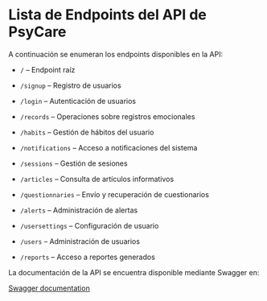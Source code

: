 
# Lista de Endpoints del API de PsyCare

  

A continuación se enumeran los endpoints disponibles en la API:

  

-  `/` – Endpoint raíz

-  `/signup` – Registro de usuarios

-  `/login` – Autenticación de usuarios

-  `/records` – Operaciones sobre registros emocionales

-  `/habits` – Gestión de hábitos del usuario

-  `/notifications` – Acceso a notificaciones del sistema

-  `/sessions` – Gestión de sesiones

-  `/articles` – Consulta de artículos informativos

-  `/questionnaries` – Envío y recuperación de cuestionarios

-  `/alerts` – Administración de alertas

-  `/usersettings` – Configuración de usuario

-  `/users` – Administración de usuarios

-  `/reports` – Acceso a reportes generados

  

La documentación de la API se encuentra disponible mediante Swagger en:

  

[Swagger documentation](https://psycare-api.onrender.com/api-docs/)